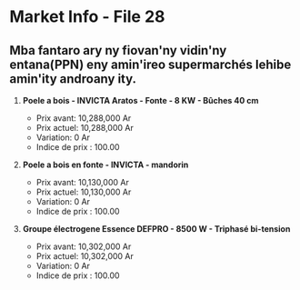 # Market Info - File 28

## Mba fantaro ary ny fiovan'ny vidin'ny entana(PPN) eny amin'ireo supermarchés lehibe amin'ity androany ity.

1. **Poele a bois - INVICTA Aratos - Fonte - 8 KW - Bûches 40 cm**
   - Prix avant: 10,288,000 Ar
   - Prix actuel: 10,288,000 Ar
   - Variation: 0 Ar
   - Indice de prix : 100.00

2. **Poele a bois en fonte - INVICTA - mandorin**
   - Prix avant: 10,130,000 Ar
   - Prix actuel: 10,130,000 Ar
   - Variation: 0 Ar
   - Indice de prix : 100.00

3. **Groupe électrogene Essence DEFPRO - 8500 W - Triphasé bi-tension**
   - Prix avant: 10,302,000 Ar
   - Prix actuel: 10,302,000 Ar
   - Variation: 0 Ar
   - Indice de prix : 100.00

